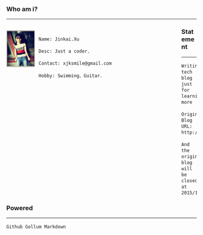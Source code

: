 

### Who am i?

***

<img src="/Resource/2016/jk.png" style="width:15%;float:left;margin-top:15px;" />

<pre style="width:75%;float:left;margin-left:10px;">
<code>
Name: Jinkai.Xu

Desc: Just a coder.
    
Contact: xjksmile@gmail.com

Hobby: Swimming、Guitar.

</code>
</pre>

    
### Statement

***

    Writing tech blog just for learning more

    Original Blog URL: http://blog.xujinkai.com
    
    And the original blog will be closed at 2015/12/31.
    
    

### Powered

***

    Github Gollum Markdown



